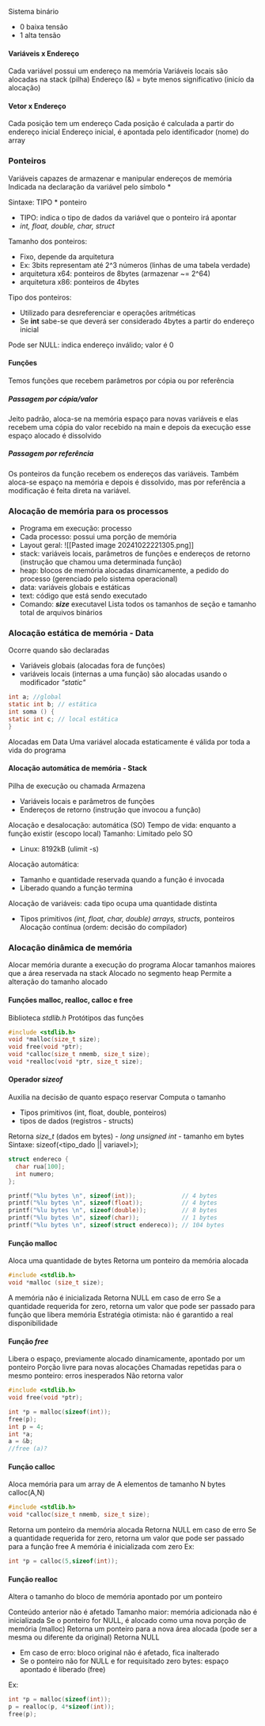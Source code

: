 Sistema binário 
- 0 baixa tensão
- 1 alta tensão

#### Variáveis x Endereço

Cada variável possui um endereço na memória
Variáveis locais são alocadas na stack (pilha)
Endereço (&) = byte menos significativo (inicío da alocação)

#### Vetor x Endereço

Cada posição tem um endereço
Cada posição é calculada a partir do endereço inicial
Endereço inicial, é apontada pelo identificador (nome) do array

### Ponteiros 

Variáveis capazes de armazenar e manipular endereços de memória
Indicada na declaração da variável pelo símbolo *

Sintaxe: TIPO * ponteiro
- TIPO: indica o tipo de dados da variável que o ponteiro irá apontar
- *int, float, double, char, struct*

Tamanho dos ponteiros: 
- Fixo, depende da arquitetura
- Ex: 3bits representam até 2^3 números (linhas de uma tabela verdade)
- arquitetura x64: ponteiros de 8bytes (armazenar ~= 2^64)
- arquitetura x86: ponteiros de 4bytes 

Tipo dos ponteiros: 
- Utilizado para desreferenciar e operações aritméticas 
- Se **int** sabe-se que deverá ser considerado 4bytes a partir do endereço inicial

Pode ser NULL: indica endereço inválido; valor é 0

#### Funções 

Temos funções que recebem parâmetros por cópia ou por referência

##### Passagem por cópia/valor
Jeito padrão, aloca-se na memória espaço para novas variáveis e elas recebem uma cópia do valor recebido na main e depois da execução esse espaço alocado é dissolvido


##### Passagem por referência
Os ponteiros da função recebem os endereços das variáveis. Também aloca-se espaço na memória e depois é dissolvido, mas por referência a modificação é feita direta na variável.



### Alocação de memória para os processos
- Programa em execução: processo
- Cada processo: possui uma porção de memória
- Layout geral:
![[Pasted image 20241022221305.png]]
- stack: variáveis locais, parâmetros de funções e endereços de retorno (instrução que chamou uma determinada função)
- heap: blocos de memória alocadas dinamicamente, a pedido do processo (gerenciado pelo sistema operacional)
- data: variáveis globais e estáticas
- text: código que está sendo executado
- Comando: ***size*** executavel 
Lista todos os tamanhos de seção e tamanho total de arquivos binários


### Alocação estática de memória - Data

Ocorre quando são declaradas
- Variáveis globais (alocadas fora de funções)
- variáveis locais (internas a uma função) são alocadas usando o modificador *"static"*
```C
int a; //global
static int b; // estática
int soma () {
static int c; // local estática
}
```

Alocadas em Data 
Uma variável alocada estaticamente é válida por toda a vida do programa

#### Alocação automática de memória - Stack

Pilha de execução ou chamada
Armazena 
- Variáveis locais e parâmetros de funções 
- Endereços de retorno (instrução que invocou a função)

Alocação e desalocação: automática (SO)
Tempo de vida: enquanto a função existir (escopo local)
Tamanho: Limitado pelo SO
- Linux: 8192kB (ulimit -s)

Alocação automática:
- Tamanho e quantidade reservada quando a função é invocada
- Liberado quando a função termina

Alocação de variáveis: cada tipo ocupa uma quantidade distinta
- Tipos primitivos *(int, float, char, double) arrays, structs,* ponteiros
Alocação contínua (ordem: decisão do compilador)

### Alocação dinâmica de memória

Alocar memória durante a execução do programa
Alocar tamanhos maiores que a área reservada na stack
Alocado no segmento heap 
Permite a alteração do tamanho alocado
#### Funções **malloc, realloc, calloc e free**

Biblioteca *stdlib.h*
Protótipos das funções

```C
#include <stdlib.h>
void *malloc(size_t size);
void free(void *ptr);
void *calloc(size_t nmemb, size_t size);
void *realloc(void *ptr, size_t size);
```

#### Operador *sizeof*

Auxilia na decisão de quanto espaço reservar
Computa o tamanho
- Tipos primitivos (int, float, double, ponteiros)
- tipos de dados (registros - structs)

Retorna *size_t* (dados em bytes) - *long unsigned int* - tamanho em bytes
Sintaxe: sizeof(<tipo_dado || variavel>);

```C
struct endereco {
  char rua[100];
  int numero;
}; 

printf("%lu bytes \n", sizeof(int));             // 4 bytes
printf("%lu bytes \n", sizeof(float));           // 4 bytes
printf("%lu bytes \n", sizeof(double));          // 8 bytes
printf("%lu bytes \n", sizeof(char));            // 1 bytes
printf("%lu bytes \n", sizeof(struct endereco)); // 104 bytes
```

#### Função malloc

Aloca uma quantidade de bytes
Retorna um ponteiro da memória alocada
```C
#include <stdlib.h>
void *malloc (size_t size);
```

A memória não é inicializada
Retorna NULL em caso de erro
Se a quantidade requerida for zero, retorna um valor que pode ser passado para função que libera memória
Estratégia otimista: não é garantido a real disponibilidade

#### Função *free*

Libera o espaço, previamente alocado dinamicamente, apontado por um ponteiro
Porção livre para novas alocações
Chamadas repetidas para o mesmo ponteiro: erros inesperados
Não retorna valor
```C
#include <stdlib.h>
void free(void *ptr);

int *p = malloc(sizeof(int));
free(p);
int p = 4;
int *a;
a = &b;
//free (a)?
``` 

#### Função calloc

Aloca memória para um array de A elementos de tamanho N bytes calloc(A,N)

```C
#include <stdlib.h>
void *calloc(size_t nmemb, size_t size);
```

Retorna um ponteiro da memória alocada
Retorna NULL em caso de erro
Se a quantidade requerida for zero, retorna um valor que pode ser passado para a função free
A memória é inicializada com zero
Ex: 
```C
int *p = calloc(5,sizeof(int));
```


#### Função realloc

Altera o tamanho do bloco de memória apontado por um ponteiro

Conteúdo anterior não é afetado
Tamanho maior: memória adicionada não é inicializada
Se o ponteiro for NULL, é alocado como uma nova porção de memória (malloc)
Retorna um ponteiro para a nova área alocada (pode ser a mesma ou diferente da original)
Retorna NULL
- Em caso de erro: bloco original não é afetado, fica inalterado
- Se o ponteiro não for NULL e for requisitado zero bytes: espaço apontado é liberado (free)

Ex: 

```C
int *p = malloc(sizeof(int));
p = realloc(p, 4*sizeof(int));
free(p);
```
